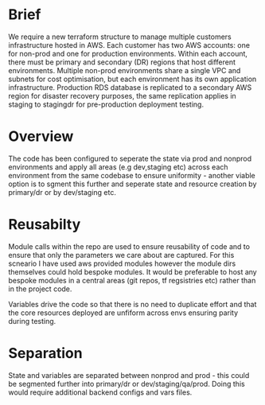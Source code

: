 # Brief

We require a new terraform structure to manage multiple customers infrastructure hosted in AWS.
Each customer has two AWS accounts: one for non-prod and one for production environments.
Within each account, there must be primary and secondary (DR) regions that host different environments.
Multiple non-prod environments share a single VPC and subnets for cost optimisation, but each environment has its own application infrastructure.
Production RDS database is replicated to a secondary AWS region for disaster recovery purposes, the same replication applies in staging to stagingdr for pre-production deployment testing. 

# Overview

The code has been configured to seperate the state via prod and nonprod environments and apply all areas (e.g dev,staging etc) across each environment from the same codebase to ensure uniformity - another viable option is to sgment this further and seperate state and resource creation by primary/dr or by dev/staging etc.

# Reusabilty

Module calls within the repo are used to ensure reusability of code and to ensure that only the parameters we care about are captured. For this scneario I have used aws provided modules however the module dirs themselves could hold bespoke modules. It would be preferable to host any bespoke modules in a central areas (git repos, tf regsistries etc) rather than in the project code.

Variables drive the code so that there is no need to duplicate effort and that the core resources deployed are unfiform across envs ensuring parity during testing.

# Separation
State and variables are separated between nonprod and prod - this could be segmented further into primary/dr or dev/staging/qa/prod. Doing this would require additional backend configs and vars files.
